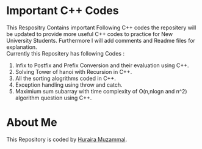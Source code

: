 # Important  C++ Codes
This Respositry Contains important Following C++ codes the repositery will be updated to provide more useful C++ codes to practice for New University Students. Furthermore I will 
add comments and Readme files for explanation.  
Currently this Repositery has following Codes :    
1. Infix to Postfix and Prefix Conversion and their evaluation using C++.  
2. Solving Tower of hanoi with Recursion in C++.  
3. All the sorting alogrithms coded in C++.
4. Exception handling using throw and catch.
5. Maximium sum subarray with time complexity of O(n,nlogn and n^2) algorithm question using C++.


# About Me
This Repository is coded by [Huraira Muzammal](https://github.com/hurairamuzammal "profile").

